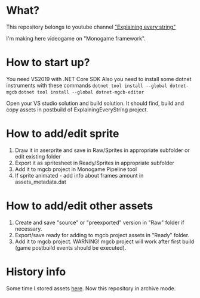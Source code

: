 # What?
This repository belongs to youtube channel ["Explaining every string"](https://www.youtube.com/c/explainingeverystring)

I'm making here videogame on "Monogame framework".
# How to start up?
You need VS2019 with .NET Core SDK
Also you need to install some dotnet instruments with these commands
`dotnet tool install --global dotnet-mgcb`
`dotnet tool install --global dotnet-mgcb-editor`

Open your VS studio solution and build solution. It should find, build and copy assets in postbuild of ExplainingEveryString project.

# How to add/edit sprite
1. Draw it in aserprite and save in Raw/Sprites in appropriate subfolder or edit existing folder
2. Export it as spritesheet in Ready/Sprites in appropriate subfolder
3. Add it to mgcb project in Monogame Pipeline tool
4. If sprite animated - add info about frames amount in assets_metadata.dat
# How to add/edit other assets
1. Create and save "source" or "preexported" version in "Raw" folder if necessary.
2. Export/save ready for adding to mgcb project assets in "Ready" folder.
3. Add it to mgcb project. WARNING! mgcb project will work after first build (game postbuild events should be executed).
# History info
Some time I stored assets [here](https://github.com/chelovekbeznika/ExplainingEveryStringAssets). Now this repository in archive mode.
